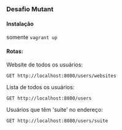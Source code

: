 ### Desafio Mutant

#### Instalação

somente ```vagrant up``` 

#### Rotas:

Website de todos os usuários:
```
GET http://localhost:8080/users/websites
````

Lista de todos os usuários:
```
GET http://localhost:8080/users
```

Usuários que têm 'suite' no endereço:
```
GET http://localhost:8080/users/suite
````
